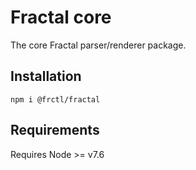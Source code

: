 # Fractal core

The core Fractal parser/renderer package.

## Installation

```
npm i @frctl/fractal
```

## Requirements

Requires Node >= v7.6
